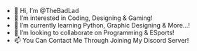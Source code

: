 - 👋 Hi, I’m @TheBadLad
- 👀 I’m interested in Coding, Designing & Gaming!
- 🌱 I’m currently learning Python, Graphic Designing & More...!
- 💞️ I’m looking to collaborate on Programming & ESports!
- 📫 You Can Contact Me Through Joining My Discord Server!

<!---
HardyOP/HardyOP is a ✨ special ✨ repository because its `README.md` (this file) appears on your GitHub profile.
You can click the Preview link to take a look at your changes.
--->
